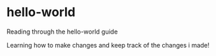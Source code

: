 # hello-world
Reading through the hello-world guide

Learning how to make changes and keep track of the changes i made!
